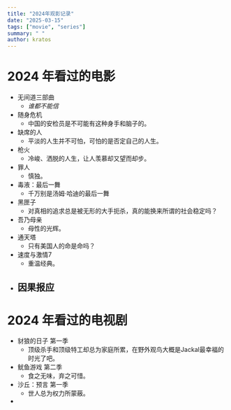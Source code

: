 ```yaml
---
title: "2024年观影记录"
date: "2025-03-15"
tags: ["movie", "series"]
summary: " "
author: kratos
---
```


# 2024 年看过的电影

- 无间道三部曲
  - _谁都不能信_
- 随身危机
  - 中国的安检员是不可能有这种身手和脑子的。
- 缺席的人
  - 平淡的人生并不可怕，可怕的是否定自己的人生。
- 枪火
  - 冷峻、洒脱的人生，让人羡慕却又望而却步。
- 罪人
  - 慎独。
- 毒液：最后一舞  
  - 千万别是汤姆·哈迪的最后一舞
- 黑匣子
  - 对真相的追求总是被无形的大手扼杀，真的能换来所谓的社会稳定吗？
- 吾乃母亲
  - 母性的光辉。
- 通天塔
  - 只有美国人的命是命吗？
- 速度与激情7
  - 重温经典。
- 因果报应
  -         

# 2024 年看过的电视剧

- 豺狼的日子 第一季
  - 顶级杀手和顶级特工却总为家庭所累，在野外观鸟大概是Jackal最幸福的时光了吧。
- 鱿鱼游戏 第二季
  - 食之无味，弃之可惜。
- 沙丘：预言 第一季  
  - 世人总为权力所蒙蔽。
-    